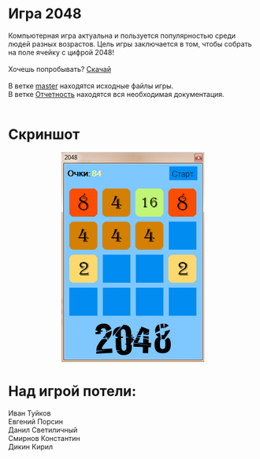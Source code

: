 # Игра 2048
Компьютерная игра актуальна и пользуется популярностью среди людей разных возрастов. 
Цель игры заключается в том, чтобы собрать на поле ячейку с цифрой 2048!<br><br>
Хочешь попробывать? [Скачай](https://github.com/Svinopeg/2048_game/blob/master/2048_Game.exe)<br><br>
В ветке [master](https://github.com/Svinopeg/2048_game/tree/master) находятся исходные файлы игры.<br>
В ветке [Отчетность](https://github.com/Svinopeg/2048_game/tree/%D0%9E%D1%82%D1%87%D0%B5%D1%82%D0%BD%D0%BE%D1%81%D1%82%D1%8C) находятся вся необходимая документация.<br><br>
# Скриншот
<p align="center">
  <img src="https://github.com/Svinopeg/2048_game/blob/%D0%9E%D1%82%D1%87%D0%B5%D1%82%D0%BD%D0%BE%D1%81%D1%82%D1%8C/2048.png"/>
</p>
 
# Над игрой потели:<br>
Иван Туйков <br>
Евгений Порсин <br>
Данил Светиличный<br>
Смирнов Константин<br>
Дикин Кирил
